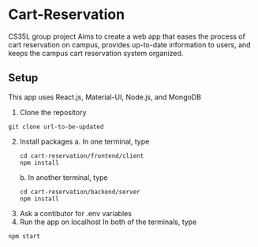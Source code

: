 # Cart-Reservation
CS35L group project
Aims to create a web app that eases the process of cart reservation on campus, provides up-to-date information to users, and keeps the campus cart reservation system organized. 

## Setup
This app uses React.js, Material-UI, Node.js, and MongoDB

1. Clone the repository
  ```
  git clone url-to-be-updated
  ```
2. Install packages
    a. In one terminal, type
    ```
    cd cart-reservation/frontend/client
    npm install
    ```
    b. In another terminal, type
      ```
      cd cart-reservation/backend/server
      npm install
      ```   
 3. Ask a contibutor for .env variables
 4. Run the app on localhost
  In both of the terminals, type
  ```
  npm start
  ```
